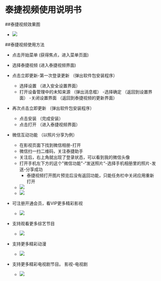 # 泰捷视频使用说明书

##泰捷视频效果图
  - ![](https://github.com/openthos/app-testing-results/blob/master/IMGview/taijie.png)
  
##泰捷视频使用方法
  - 点击开始菜单    (获得焦点，进入菜单页面)
  - 选择泰捷视频   (进入泰捷视频界面)
  - 点击立即更新-第一次登录更新  （弹出软件包安装程序）
     - 选择设置  （进入安全设置界面）
     - 打开设备管理中的未知来源  （弹出消息框）
       -选择确定 （返回到设置界面）
       -关闭设置界面  （返回到泰捷视频的更新界面）
  - 再次点击立即更新  （弹出软件包安装程序）
       - 点击安装  （完成安装）
       - 点击打开  （进入泰捷视频界面）
  - 微信互动功能 （以照片分享为例）
     - 在影视页面下找到微信相册-打开
     - 微信扫一扫二维码，关注泰捷助手
     - 关注后，右上角就出现了登录状态，可以看到我的微信头像
     - 打开手机左下方的这个"微信功能"-“发送照片“-选择手机相册里的照片-发送-分享成功
       - 泰捷视频打开图片预览后没有返回功能，只能任务栏中关闭应用重新打开
     - ![](https://github.com/openthos/community-analysis/blob/master/pic/tmp_17440-Screenshot_2017-01-12-15-47-33-224998490.png)
     - ![](https://github.com/openthos/community-analysis/blob/master/pic/tmp_17440-Screenshot_2017-01-12-15-47-51-1238779364.png)
  - 可注册开通会员，看VIP更多精彩影视
     - ![](https://github.com/openthos/community-analysis/blob/master/pic/tmp_17440-Screenshot_2017-01-12-16-52-22-106783731.png)
     
  - 支持观看更多综艺节目
     - ![](https://github.com/openthos/community-analysis/blob/master/pic/tmp_17440-Screenshot_2017-01-12-16-51-20-238253544.png)
  - 支持更多精彩动漫
     - ![](https://github.com/openthos/community-analysis/blob/master/pic/tmp_17440-Screenshot_2017-01-12-16-51-31196699039.png)
  - 支持更多精彩电视剧节目。 影视-电视剧 
     - ![](https://github.com/openthos/community-analysis/blob/master/pic/tmp_17440-Screenshot_2017-01-12-17-27-38217594684.png)
